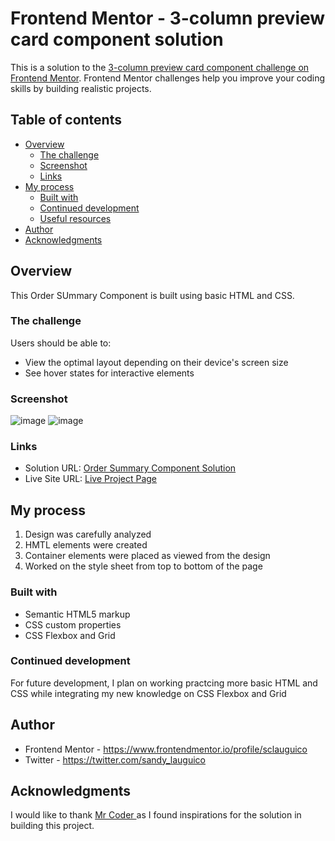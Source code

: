 # Frontend Mentor - 3-column preview card component solution

This is a solution to the [3-column preview card component challenge on Frontend Mentor](https://www.frontendmentor.io/challenges/3column-preview-card-component-pH92eAR2-). Frontend Mentor challenges help you improve your coding skills by building realistic projects. 


## Table of contents

- [Overview](#overview)
  - [The challenge](#the-challenge)
  - [Screenshot](#screenshot)
  - [Links](#links)
- [My process](#my-process)
  - [Built with](#built-with)
  - [Continued development](#continued-development)
  - [Useful resources](#useful-resources)
- [Author](#author)
- [Acknowledgments](#acknowledgments)

## Overview
<p> This Order SUmmary Component is built using basic HTML and CSS. </p>

### The challenge

Users should be able to:

- View the optimal layout depending on their device's screen size
- See hover states for interactive elements

### Screenshot
![image](https://user-images.githubusercontent.com/67311751/159148207-40b4b0f5-2ae6-4824-87ae-aa9cb602b81a.png)
![image](https://user-images.githubusercontent.com/67311751/159148219-8d106ffc-18da-4b83-8ccf-3bcb95a2fc32.png)

### Links

- Solution URL: [Order Summary Component Solution](https://github.com/sclauguico/order-summary-component)
- Live Site URL: [Live Project Page](https://sclauguico.github.io/order-summary-component/)

## My process
1. Design was carefully analyzed
2. HMTL elements were created
3. Container elements were placed as viewed from the design
4. Worked on the style sheet from top to bottom of the page

### Built with

- Semantic HTML5 markup
- CSS custom properties
- CSS Flexbox and Grid 


### Continued development

For future development, I plan on working practcing more basic HTML and CSS while integrating my new knowledge on CSS Flexbox and Grid


## Author

- Frontend Mentor - https://www.frontendmentor.io/profile/sclauguico
- Twitter - https://twitter.com/sandy_lauguico

## Acknowledgments

I would like to thank <a href="https://www.youtube.com/watch?v=5DAvEEKfTEE">Mr Coder </a>as I found inspirations for the solution in building this project.
